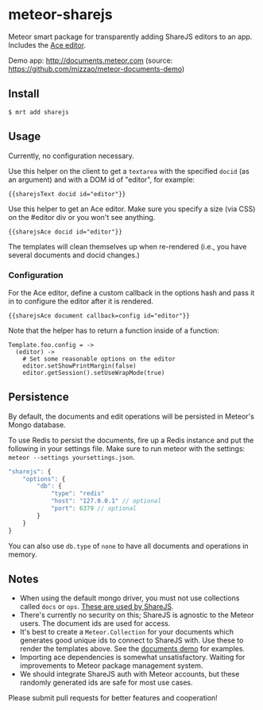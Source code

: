meteor-sharejs
==============

Meteor smart package for transparently adding ShareJS editors to an app. Includes the [Ace editor](http://ace.c9.io/).

Demo app: http://documents.meteor.com (source: https://github.com/mizzao/meteor-documents-demo)

## Install

```
$ mrt add sharejs
```

## Usage

Currently, no configuration necessary.

Use this helper on the client to get a `textarea` with the specified `docid` (as an argument) and with a DOM id of "editor", for example:

```
{{sharejsText docid id="editor"}}
```

Use this helper to get an Ace editor. Make sure you specify a size (via CSS) on the #editor div or you won't see anything.
```
{{sharejsAce docid id="editor"}}
```

The templates will clean themselves up when re-rendered (i.e., you have several documents and docid changes.)

### Configuration

For the Ace editor, define a custom callback in the options hash and pass it in to configure the editor after it is rendered.
```
{{sharejsAce document callback=config id="editor"}}
```

 Note that the helper has to return a function inside of a function:
```
Template.foo.config = ->
  (editor) ->
    # Set some reasonable options on the editor
    editor.setShowPrintMargin(false)
    editor.getSession().setUseWrapMode(true)
```

## Persistence

By default, the documents and edit operations will be persisted in Meteor's Mongo database.

To use Redis to persist the documents, fire up a Redis instance and put the following in your settings file. Make sure to run meteor with the settings: `meteor --settings yoursettings.json`.

```js
"sharejs": {
    "options": {
        "db": {
            "type": "redis"
            "host": "127.0.0.1" // optional
            "port": 6379 // optional
        }
    }
}
```

You can also use `db.type` of `none` to have all documents and operations in memory.

## Notes

- When using the default mongo driver, you must not use collections called `docs` or `ops`. [These are used by ShareJS](https://github.com/share/ShareJS/blob/v0.6.2/src/server/db/mongo.coffee).
- There's currently no security on this; ShareJS is agnostic to the Meteor users. The document ids are used for access.
- It's best to create a `Meteor.Collection` for your documents which generates good unique ids to connect to ShareJS with. Use these to render the templates above. See the [documents demo](https://github.com/mizzao/meteor-documents-demo) for examples.
- Importing ace dependencies is somewhat unsatisfactory. Waiting for improvements to Meteor package management system.
- We should integrate ShareJS auth with Meteor accounts, but these randomly generated ids are safe for most use cases.

Please submit pull requests for better features and cooperation!
